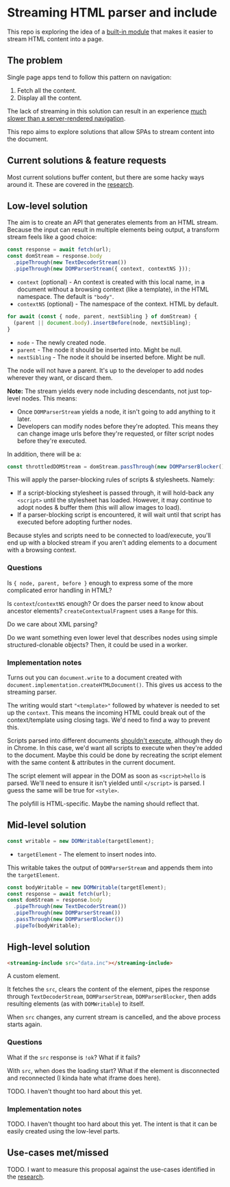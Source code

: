 # Streaming HTML parser and include

This repo is exploring the idea of a [built-in module](https://github.com/tc39/ecma262/issues/395) that makes it easier to stream HTML content into a page.

## The problem

Single page apps tend to follow this pattern on navigation:

1. Fetch all the content.
1. Display all the content.

The lack of streaming in this solution can result in an experience [much slower than a server-rendered navigation](https://www.youtube.com/watch?v=4zG0AZRZD6Q).

This repo aims to explore solutions that allow SPAs to stream content into the document.

## Current solutions & feature requests

Most current solutions buffer content, but there are some hacky ways around it. These are covered in the [research](research.md).

## Low-level solution

The aim is to create an API that generates elements from an HTML stream. Because the input can result in multiple elements being output, a transform stream feels like a good choice:

```js
const response = await fetch(url);
const domStream = response.body
  .pipeThrough(new TextDecoderStream())
  .pipeThrough(new DOMParserStream({ context, contextNS }));
```

* `context` (optional) - An context is created with this local name, in a document without a browsing context (like a template), in the HTML namespace. The default is `"body"`.
* `contextNS` (optional) - The namespace of the context. HTML by default.

```js
for await (const { node, parent, nextSibling } of domStream) {
  (parent || document.body).insertBefore(node, nextSibling);
}
```

* `node` - The newly created node.
* `parent` - The node it should be inserted into. Might be null.
* `nextSibling` - The node it should be inserted before. Might be null.

The node will not have a parent. It's up to the developer to add nodes wherever they want, or discard them.

**Note:** The stream yields every node including descendants, not just top-level nodes. This means:

* Once `DOMParserStream` yields a node, it isn't going to add anything to it later.
* Developers can modify nodes before they're adopted. This means they can change image urls before they're requested, or filter script nodes before they're executed.

In addition, there will be a:

```js
const throttledDOMStream = domStream.passThrough(new DOMParserBlocker());
```

This will apply the parser-blocking rules of scripts & stylesheets. Namely:

* If a script-blocking stylesheet is passed through, it will hold-back any `<script>` until the stylesheet has loaded. However, it may continue to adopt nodes & buffer them (this will allow images to load).
* If a parser-blocking script is encountered, it will wait until that script has executed before adopting further nodes.

Because styles and scripts need to be connected to load/execute, you'll end up with a blocked stream if you aren't adding elements to a document with a browsing context.

### Questions

Is `{ node, parent, before }` enough to express some of the more complicated error handling in HTML?

Is `context`/`contextNS` enough? Or does the parser need to know about ancestor elements? `createContextualFragment` uses a `Range` for this.

Do we care about XML parsing?

Do we want something even lower level that describes nodes using simple structured-clonable objects? Then, it could be used in a worker.

### Implementation notes

Turns out you can `document.write` to a document created with `document.implementation.createHTMLDocument()`. This gives us access to the streaming parser.

The writing would start `"<template>"` followed by whatever is needed to set up the `context`. This means the incoming HTML could break out of the context/template using closing tags. We'd need to find a way to prevent this.

Scripts parsed into different documents [shouldn't execute](https://html.spec.whatwg.org/multipage/parsing.html#scripts-that-modify-the-page-as-it-is-being-parsed), although they do in Chrome. In this case, we'd want all scripts to execute when they're added to the document. Maybe this could be done by recreating the script element with the same content & attributes in the current document.

The script element will appear in the DOM as soon as `<script>hello` is parsed. We'll need to ensure it isn't yielded until `</script>` is parsed. I guess the same will be true for `<style>`.

The polyfill is HTML-specific. Maybe the naming should reflect that.

## Mid-level solution

```js
const writable = new DOMWritable(targetElement);
```

* `targetElement` - The element to insert nodes into.

This writable takes the output of `DOMParserStream` and appends them into the `targetElement`.

```js
const bodyWritable = new DOMWritable(targetElement);
const response = await fetch(url);
const domStream = response.body
  .pipeThrough(new TextDecoderStream())
  .pipeThrough(new DOMParserStream())
  .passThrough(new DOMParserBlocker())
  .pipeTo(bodyWritable);
```

## High-level solution

```html
<streaming-include src="data.inc"></streaming-include>
```

A custom element.

It fetches the `src`, clears the content of the element, pipes the response through `TextDecoderStream`, `DOMParserStream`, `DOMParserBlocker`, then adds resulting elements (as with `DOMWritable`) to itself.

When `src` changes, any current stream is cancelled, and the above process starts again.

### Questions

What if the `src` response is `!ok`? What if it fails?

With `src`, when does the loading start? What if the element is disconnected and reconnected (I kinda hate what iframe does here).

TODO. I haven't thought too hard about this yet.

### Implementation notes

TODO. I haven't thought too hard about this yet. The intent is that it can be easily created using the low-level parts.

## Use-cases met/missed

TODO. I want to measure this proposal against the use-cases identified in the [research](research.md).
